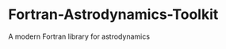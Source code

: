 Fortran-Astrodynamics-Toolkit
=============================

A modern Fortran library for astrodynamics

